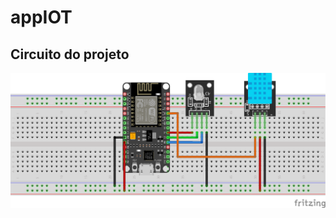 # appIOT

## Circuito do projeto
![alt text](https://github.com/paulaynizer/appIOT/blob/206545a4f2f6b851815d648b78493b0689645180/sistEmbarcado_bb.png)
